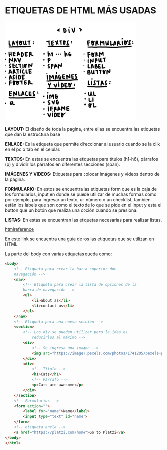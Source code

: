 # ETIQUETAS DE HTML MÁS USADAS

![](../images/img19.png)

**LAYOUT:** El diseño de toda la pagina, entre ellas se encuentra las etiquetas que dan la estructura base

**ENLACE:** Es la etiqueta que permite direccionar al usuario cuando se la clik en el pc o tab en el celular.

**TEXTOS:** En estas se encuentra las etiquetas para títulos (h1-h6), párrafos (p) y dividir los párrafos en diferentes secciones (span).

**IMÁGENES Y VIDEOS:** Etiquetas para colocar imágenes y videos dentro de la página.

**FORMULARIO:** En estos se encuentra las etiquetas form que es la caja de los formularios, input en donde se puede utilizar de muchas formas como por ejemplo, para ingresar un texto, un número o un checklist, tambien están los labels que son como el texto de lo que se pide en el input y esta el button que un botón que realiza una opción cuando se presiona.

**LISTAS:** En estas se encuentran las etiquetas necesarias para realizar listas.

[htmlreference](https://htmlreference.io/)

En este link se encuentra una guía de tos las etiquetas que se utilizan en HTML

La parte del body con varias etiquetas queda como:

~~~html
<body>
    <!-- Etiqueta para crear la barra superior dde 
    navegación -->
    <nav>
        <!-- Etiqueta para crear la lista de opciones de la 
        barra de navegación -->
        <ul>
            <li>about as</li>
            <li>contact us</li>
        </ul>
    </nav>
    <!-- Etiqueta para una nueva sección -->
    <section>
        <!-- Los div se pueden utilizar pero la idea es 
            reducirlos al máximo -->
        <div>
            <!-- Se ingresa una imagen -->
            <img src="https://images.pexels.com/photos/1741205/pexels-photo-1741205.jpeg?auto=compress&cs=tinysrgb&dpr=1&w=500" alt="cat">
        </div>
        <div>
            <!-- Título -->
            <h1>Cats</h1>
            <!-- Párrafo -->
            <p>Cats are awesome</p>
        </div>
    </section>
    <!-- Formularios -->
    <form action="">
        <label for="name">Name</label>
        <input type="text" id="name">
    </form>
    <!-- etiqueta ancla -->
    <a href="https://platzi.com/home">Go to Platzi</a>
</body>
</html>
~~~